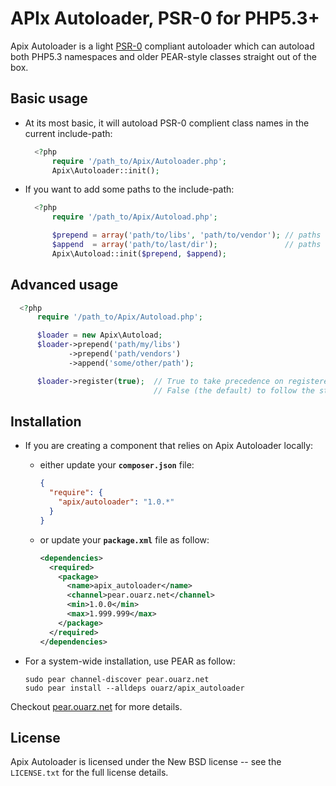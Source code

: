 APIx Autoloader, PSR-0 for PHP5.3+
==================================

Apix Autoloader is a light [PSR-0][] compliant autoloader which can autoload both PHP5.3 namespaces and older PEAR-style classes straight out of the box.

Basic usage
--------------

* At its most basic, it will autoload PSR-0 complient class names in the current include-path:

  ```php
    <?php
        require '/path_to/Apix/Autoloader.php';
        Apix\Autoloader::init();
  ```

* If you want to add some paths to the include-path:

  ```php
    <?php
        require '/path_to/Apix/Autoload.php';

        $prepend = array('path/to/libs', 'path/to/vendor'); // paths to prepend
        $append  = array('path/to/last/dir');               // paths to append
        Apix\Autoload::init($prepend, $append);
  ```

Advanced usage
--------------

```php
  <?php
      require '/path_to/Apix/Autoload.php';

      $loader = new Apix\Autoload;
      $loader->prepend('path/my/libs')
             ->prepend('path/vendors')
             ->append('some/other/path');

      $loader->register(true);  // True to take precedence on registered autoloaders.
                                // False (the default) to follow the stack order.
```

Installation
------------

* If you are creating a component that relies on Apix Autoloader locally:

  * either update your **`composer.json`** file:

    ```json
    {
      "require": {
        "apix/autoloader": "1.0.*"
      }
    }
    ```

  * or update your **`package.xml`** file as follow:

    ```xml
    <dependencies>
      <required>
        <package>
          <name>apix_autoloader</name>
          <channel>pear.ouarz.net</channel>
          <min>1.0.0</min>
          <max>1.999.999</max>
        </package>
      </required>
    </dependencies>
    ```
* For a system-wide installation, use PEAR as follow:

    ```
    sudo pear channel-discover pear.ouarz.net
    sudo pear install --alldeps ouarz/apix_autoloader
    ```
Checkout [pear.ouarz.net](http://pear.ouarz.net) for more details.

License
-------
Apix Autoloader is licensed under the New BSD license -- see the `LICENSE.txt` for the full license details.

[PSR-0]: https://github.com/php-fig/fig-standards/blob/master/accepted/PSR-0.md
[PSR-1]: https://github.com/php-fig/fig-standards/blob/master/accepted/PSR-1-basic-coding-standard.md
[PSR-2]: https://github.com/php-fig/fig-standards/blob/master/accepted/PSR-2-coding-style-guide.md
